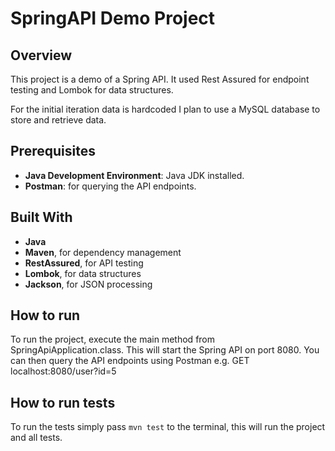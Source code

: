 # SpringAPI Demo Project

## Overview
This project is a demo of a Spring API.
It used Rest Assured for endpoint testing and Lombok for data structures. 

For the initial iteration data is hardcoded I plan to use a MySQL database to store and retrieve data.

## Prerequisites
- **Java Development Environment**: Java JDK installed.
- **Postman**: for querying the API endpoints.

## Built With
- **Java**
- **Maven**, for dependency management
- **RestAssured**, for API testing
- **Lombok**, for data structures
- **Jackson**, for JSON processing

## How to run
To run the project, execute the main method from SpringApiApplication.class. This will start the Spring API on port 8080.
You can then query the API endpoints using Postman e.g. GET localhost:8080/user?id=5

## How to run tests
To run the tests simply pass ` mvn test ` to the terminal, this will run the project and all tests. 
